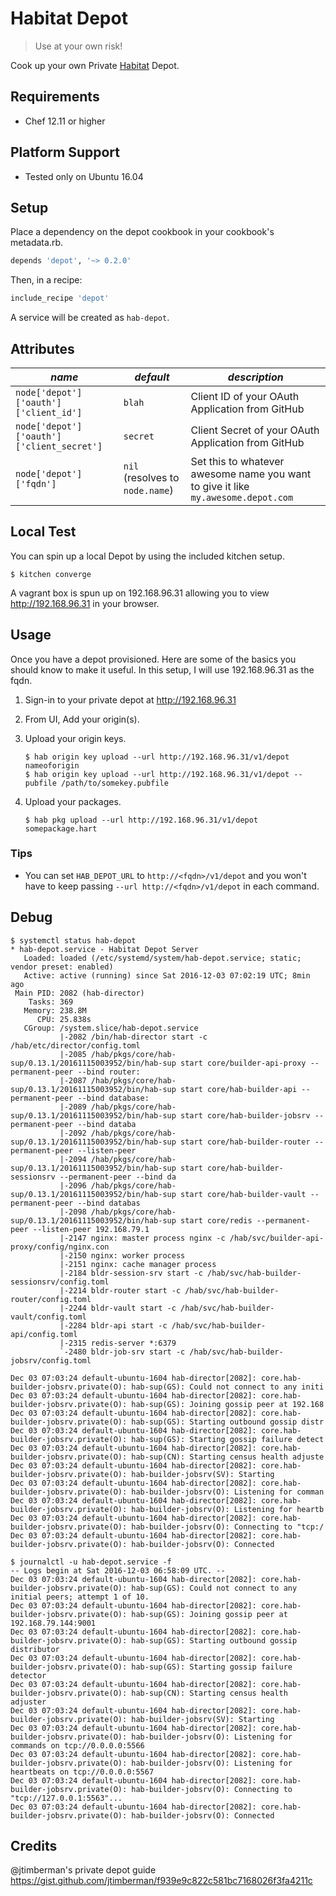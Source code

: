 Habitat Depot
=============

> Use at your own risk!

Cook up your own Private [Habitat](http://habitat.sh) Depot.

## Requirements

- Chef 12.11 or higher

## Platform Support

- Tested only on Ubuntu 16.04

## Setup

Place a dependency on the depot cookbook in your cookbook's metadata.rb.

```ruby
depends 'depot', '~> 0.2.0'
```

Then, in a recipe:

```ruby
include_recipe 'depot'
```

A service will be created as `hab-depot`.

## Attributes

|*name*|*default*|*description*|
|------|---------|-------------|
|`node['depot']['oauth']['client_id']`|`blah`| Client ID of your OAuth Application from GitHub|
|`node['depot']['oauth']['client_secret']`|`secret`| Client Secret of your OAuth Application from GitHub|
|`node['depot']['fqdn']`|`nil` (resolves to `node.name`)|Set this to whatever awesome name you want to give it like `my.awesome.depot.com`|

## Local Test

You can spin up a local Depot by using the included kitchen setup.

    $ kitchen converge

A vagrant box is spun up on 192.168.96.31 allowing you to view
http://192.168.96.31 in your browser.

## Usage

Once you have a depot provisioned. Here are some of the basics you should know
to make it useful.  In this setup, I will use 192.168.96.31 as the fqdn.

1. Sign-in to your private depot at http://192.168.96.31
2. From UI, Add your origin(s).
3. Upload your origin keys.
   ```
   $ hab origin key upload --url http://192.168.96.31/v1/depot nameoforigin
   $ hab origin key upload --url http://192.168.96.31/v1/depot --pubfile /path/to/somekey.pubfile
   ```

4. Upload your packages.
   ```
   $ hab pkg upload --url http://192.168.96.31/v1/depot somepackage.hart
   ```

### Tips

- You can set `HAB_DEPOT_URL` to `http://<fqdn>/v1/depot` and you won't have to
  keep passing `--url http://<fqdn>/v1/depot` in each command.
  
## Debug

```
$ systemctl status hab-depot
* hab-depot.service - Habitat Depot Server
   Loaded: loaded (/etc/systemd/system/hab-depot.service; static; vendor preset: enabled)
   Active: active (running) since Sat 2016-12-03 07:02:19 UTC; 8min ago
 Main PID: 2082 (hab-director)
    Tasks: 369
   Memory: 238.8M
      CPU: 25.838s
   CGroup: /system.slice/hab-depot.service
           |-2082 /bin/hab-director start -c /hab/etc/director/config.toml
           |-2085 /hab/pkgs/core/hab-sup/0.13.1/20161115003952/bin/hab-sup start core/builder-api-proxy --permanent-peer --bind router:
           |-2087 /hab/pkgs/core/hab-sup/0.13.1/20161115003952/bin/hab-sup start core/hab-builder-api --permanent-peer --bind database:
           |-2089 /hab/pkgs/core/hab-sup/0.13.1/20161115003952/bin/hab-sup start core/hab-builder-jobsrv --permanent-peer --bind databa
           |-2092 /hab/pkgs/core/hab-sup/0.13.1/20161115003952/bin/hab-sup start core/hab-builder-router --permanent-peer --listen-peer
           |-2094 /hab/pkgs/core/hab-sup/0.13.1/20161115003952/bin/hab-sup start core/hab-builder-sessionsrv --permanent-peer --bind da
           |-2096 /hab/pkgs/core/hab-sup/0.13.1/20161115003952/bin/hab-sup start core/hab-builder-vault --permanent-peer --bind databas
           |-2098 /hab/pkgs/core/hab-sup/0.13.1/20161115003952/bin/hab-sup start core/redis --permanent-peer --listen-peer 192.168.79.1
           |-2147 nginx: master process nginx -c /hab/svc/builder-api-proxy/config/nginx.con
           |-2150 nginx: worker process
           |-2151 nginx: cache manager process
           |-2184 bldr-session-srv start -c /hab/svc/hab-builder-sessionsrv/config.toml
           |-2214 bldr-router start -c /hab/svc/hab-builder-router/config.toml
           |-2244 bldr-vault start -c /hab/svc/hab-builder-vault/config.toml
           |-2284 bldr-api start -c /hab/svc/hab-builder-api/config.toml
           |-2315 redis-server *:6379
           `-2480 bldr-job-srv start -c /hab/svc/hab-builder-jobsrv/config.toml

Dec 03 07:03:24 default-ubuntu-1604 hab-director[2082]: core.hab-builder-jobsrv.private(O): hab-sup(GS): Could not connect to any initi
Dec 03 07:03:24 default-ubuntu-1604 hab-director[2082]: core.hab-builder-jobsrv.private(O): hab-sup(GS): Joining gossip peer at 192.168
Dec 03 07:03:24 default-ubuntu-1604 hab-director[2082]: core.hab-builder-jobsrv.private(O): hab-sup(GS): Starting outbound gossip distr
Dec 03 07:03:24 default-ubuntu-1604 hab-director[2082]: core.hab-builder-jobsrv.private(O): hab-sup(GS): Starting gossip failure detect
Dec 03 07:03:24 default-ubuntu-1604 hab-director[2082]: core.hab-builder-jobsrv.private(O): hab-sup(CN): Starting census health adjuste
Dec 03 07:03:24 default-ubuntu-1604 hab-director[2082]: core.hab-builder-jobsrv.private(O): hab-builder-jobsrv(SV): Starting
Dec 03 07:03:24 default-ubuntu-1604 hab-director[2082]: core.hab-builder-jobsrv.private(O): hab-builder-jobsrv(O): Listening for comman
Dec 03 07:03:24 default-ubuntu-1604 hab-director[2082]: core.hab-builder-jobsrv.private(O): hab-builder-jobsrv(O): Listening for heartb
Dec 03 07:03:24 default-ubuntu-1604 hab-director[2082]: core.hab-builder-jobsrv.private(O): hab-builder-jobsrv(O): Connecting to "tcp:/
Dec 03 07:03:24 default-ubuntu-1604 hab-director[2082]: core.hab-builder-jobsrv.private(O): hab-builder-jobsrv(O): Connected

```

```
$ journalctl -u hab-depot.service -f
-- Logs begin at Sat 2016-12-03 06:58:09 UTC. --
Dec 03 07:03:24 default-ubuntu-1604 hab-director[2082]: core.hab-builder-jobsrv.private(O): hab-sup(GS): Could not connect to any initial peers; attempt 1 of 10.
Dec 03 07:03:24 default-ubuntu-1604 hab-director[2082]: core.hab-builder-jobsrv.private(O): hab-sup(GS): Joining gossip peer at 192.168.79.144:9001
Dec 03 07:03:24 default-ubuntu-1604 hab-director[2082]: core.hab-builder-jobsrv.private(O): hab-sup(GS): Starting outbound gossip distributor
Dec 03 07:03:24 default-ubuntu-1604 hab-director[2082]: core.hab-builder-jobsrv.private(O): hab-sup(GS): Starting gossip failure detector
Dec 03 07:03:24 default-ubuntu-1604 hab-director[2082]: core.hab-builder-jobsrv.private(O): hab-sup(CN): Starting census health adjuster
Dec 03 07:03:24 default-ubuntu-1604 hab-director[2082]: core.hab-builder-jobsrv.private(O): hab-builder-jobsrv(SV): Starting
Dec 03 07:03:24 default-ubuntu-1604 hab-director[2082]: core.hab-builder-jobsrv.private(O): hab-builder-jobsrv(O): Listening for commands on tcp://0.0.0.0:5566
Dec 03 07:03:24 default-ubuntu-1604 hab-director[2082]: core.hab-builder-jobsrv.private(O): hab-builder-jobsrv(O): Listening for heartbeats on tcp://0.0.0.0:5567
Dec 03 07:03:24 default-ubuntu-1604 hab-director[2082]: core.hab-builder-jobsrv.private(O): hab-builder-jobsrv(O): Connecting to "tcp://127.0.0.1:5563"...
Dec 03 07:03:24 default-ubuntu-1604 hab-director[2082]: core.hab-builder-jobsrv.private(O): hab-builder-jobsrv(O): Connected

```

## Credits

@jtimberman's private depot guide
https://gist.github.com/jtimberman/f939e9c822c581bc7168026f3fa4211c
